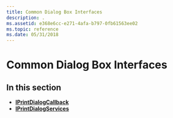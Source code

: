 ```yaml
---
title: Common Dialog Box Interfaces
description: .
ms.assetid: e368e6cc-e271-4afa-b797-0fb61563ee02
ms.topic: reference
ms.date: 05/31/2018
---
```


# Common Dialog Box Interfaces

## In this section

-   [**IPrintDialogCallback**](https://msdn.microsoft.com/library/ms646896(v=VS.85).aspx)
-   [**IPrintDialogServices**](https://msdn.microsoft.com/library/ms646897(v=VS.85).aspx)

 

 





